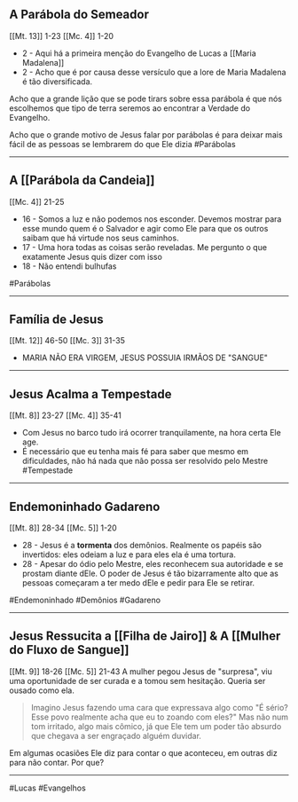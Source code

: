 ## A Parábola do Semeador
[[Mt. 13]] 1-23
[[Mc. 4]] 1-20

- 2 - Aqui há a primeira menção do Evangelho de Lucas a [[Maria Madalena]]
- 2 - Acho que é por causa desse versículo que a lore de Maria Madalena é tão diversificada.

Acho que a grande lição que se pode tirars sobre essa parábola é que nós escolhemos que tipo de terra seremos ao encontrar a Verdade do Evangelho.

Acho que o grande motivo de Jesus falar por parábolas é para deixar mais fácil de as pessoas se lembrarem do que Ele dizia
#Parábolas

---
## A [[Parábola da Candeia]]
[[Mc. 4]] 21-25
- 16 - Somos a luz e não podemos nos esconder. Devemos mostrar para esse mundo quem é o Salvador e agir como Ele para que os outros saibam que há virtude nos seus caminhos.
- 17 - Uma hora todas as coisas serão reveladas. Me pergunto o que exatamente Jesus quis dizer com isso
- 18 - Não entendi bulhufas

#Parábolas


---
## Família de Jesus
[[Mt. 12]] 46-50
[[Mc. 3]] 31-35

- MARIA NÃO ERA VIRGEM, JESUS POSSUIA IRMÃOS DE "SANGUE"

---
## Jesus Acalma a Tempestade
[[Mt. 8]] 23-27
[[Mc. 4]] 35-41

- Com Jesus no barco tudo irá ocorrer tranquilamente, na hora certa Ele age.
- É necessário que eu tenha mais fé para saber que mesmo em dificuldades, não há nada que não possa ser resolvido pelo Mestre
#Tempestade

---
## Endemoninhado Gadareno
[[Mt. 8]] 28-34
[[Mc. 5]] 1-20

- 28 - Jesus é a **tormenta** dos demônios. Realmente os papéis são invertidos: eles odeiam a luz e para eles ela é uma tortura.
- 28 - Apesar do ódio pelo Mestre, eles reconhecem sua autoridade e se prostam diante dEle. 
O poder de Jesus é tão bizarramente alto que as pessoas começaram a ter medo dEle e pedir para Ele se retirar.

#Endemoninhado
#Demônios
#Gadareno

---
## Jesus Ressucita a [[Filha de Jairo]] & A [[Mulher do Fluxo de Sangue]]
[[Mt. 9]] 18-26
[[Mc. 5]] 21-43
A mulher pegou Jesus de "surpresa", viu uma oportunidade de ser curada e a tomou sem hesitação. Queria ser ousado como ela.

>Imagino Jesus fazendo uma cara que expressava algo como "É sério? Esse povo realmente acha que eu to zoando com eles?" Mas não num tom irritado, algo mais cômico,  já que Ele tem um poder tão absurdo que chegava a ser engraçado alguém duvidar.

Em algumas ocasiões Ele diz para contar o que aconteceu, em outras diz para não contar. Por que?

---
#Lucas 
#Evangelhos 